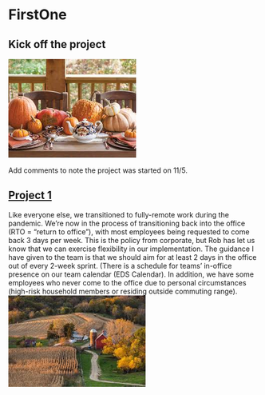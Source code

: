 # FirstOne

## Kick off the project
![](https://github.com/szxiaobo/FirstOne/blob/main/pictures/image2.jpeg)

Add comments to note the project was started on 11/5.

## [Project 1](https://github.com/szxiaobo/FirstOne/)
Like everyone else, we transitioned to fully-remote work during the pandemic.  We’re now in the process of transitioning back into the office (RTO = “return to office”), with most employees being requested to come back 3 days per week.  This is the policy from corporate, but Rob has let us know that we can exercise flexibility in our implementation.  The guidance I have given to the team is that we should aim for at least 2 days in the office out of every 2-week sprint.  (There is a schedule for teams’ in-office presence on our team calendar (EDS Calendar).  In addition, we have some employees who never come to the office due to personal circumstances (high-risk household members or residing outside commuting range).
![](https://github.com/szxiaobo/FirstOne/blob/main/pictures/images.jpeg)
